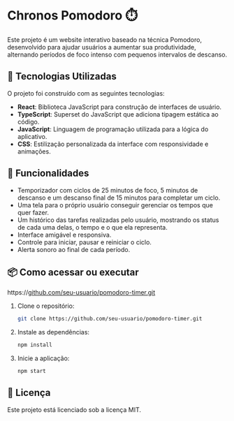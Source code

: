 # Chronos Pomodoro ⏱️

Este projeto é um website interativo baseado na técnica Pomodoro, desenvolvido para ajudar usuários a aumentar sua produtividade, alternando períodos de foco intenso com pequenos intervalos de descanso.

## 🚀 Tecnologias Utilizadas

O projeto foi construído com as seguintes tecnologias:

-   **React**: Biblioteca JavaScript para construção de interfaces de usuário.
-   **TypeScript**: Superset do JavaScript que adiciona tipagem estática ao código.
-   **JavaScript**: Linguagem de programação utilizada para a lógica do aplicativo.
-   **CSS**: Estilização personalizada da interface com responsividade e animações.

## 🎯 Funcionalidades

-   Temporizador com ciclos de 25 minutos de foco, 5 minutos de descanso e um descanso final de 15 minutos para completar um ciclo.
-   Uma tela para o próprio usuário conseguir gerenciar os tempos que quer fazer.
-   Um histórico das tarefas realizadas pelo usuário, mostrando os status de cada uma delas, o tempo e o que ela representa.
-   Interface amigável e responsiva.
-   Controle para iniciar, pausar e reiniciar o ciclo.
-   Alerta sonoro ao final de cada período.

## 📦 Como acessar ou executar

https://[github.com/seu-usuario/pomodoro-timer.git](https://chronos-pomodoro-coral.vercel.app/)

1. Clone o repositório:
    ```bash
    git clone https://github.com/seu-usuario/pomodoro-timer.git
    ```
2. Instale as dependências:
    ```bash
    npm install
    ```
3. Inicie a aplicação:
    ```bash
    npm start
    ```

## 📄 Licença

Este projeto está licenciado sob a licença MIT.
